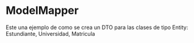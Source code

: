 # ModelMapper

Este una ejemplo de como se crea un DTO para las clases de tipo Entity: Estundiante, Universidad, Matricula
